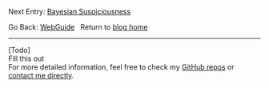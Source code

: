 Next Entry: [Bayesian Suspiciousness](.\..\02_suspiciousness\page.html)  
  
  
Go Back: [WebGuide](.\..\page.html)	&nbsp;	Return to [blog home](.\..\..\bloghome.html)  
  
---------------------------------------------------------------------------  
  
  
[Todo]  
Fill this out  
For more detailed information, feel free to check my [GitHub repos](https://github.com/HughMcDougall/) or [contact me directly](hughmcdougallemail@gmail.com).  
  
